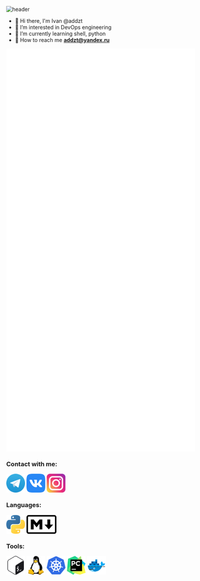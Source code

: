 ![header](https://capsule-render.vercel.app/api?type=cylinder&color=gradient&height=150&section=header&text=Hello,%20World!&fontSize=60&animation=twinkling&fontAlignY=40&desc=Welcome%20to%20my%20GitHub%20profile!&descAlignY=68)

- 👋 Hi there, I'm Ivan @addzt  
- 👀 I’m interested in DevOps engineering
- 🌱 I’m currently learning shell, python
- 📧 How to reach me **addzt@yandex.ru**

<div align="left">
  <div style="display: flex;">
  <img align=top src="/github-metrics.svg" alt="Metrics" width="600">
 </div>
</div>

### Contact with me:
<a href="https://t.me/addzt" target="blank"><img align="center" src="https://raw.githubusercontent.com/addzt/addzt/main/icons/contacts/telegram-logo.svg" alt="telegram" height="50" width="50" /></a>
<a href="https://vk.com/kukushkini" target="blank"><img align="center" src="https://raw.githubusercontent.com/addzt/addzt/main/icons/contacts/vk-logo.svg" alt="vk" height="50" width="50" /></a>
<a href="https://www.instagram.com/ioann1613/" target="blank"><img align="center" src="https://raw.githubusercontent.com/addzt/addzt/main/icons/contacts/instagram-logo.svg" alt="instagram" height="50" width="50" /></a>

### Languages:
<a href="https://www.python.org/" target="blank"><img align="center" src="https://raw.githubusercontent.com/addzt/addzt/main/icons/languages/python-logo.svg" alt="python" height="50" width="50" /></a>
<a href="https://www.markdownguide.org/" target="blank"><img align="center" src="https://raw.githubusercontent.com/addzt/addzt/main/icons/languages/markdown-logo.svg" alt="markdown" height="50" width="80" /></a>

### Tools:
<a href="https://www.gnu.org/software/bash/" target="blank"><img align="center" src="https://raw.githubusercontent.com/addzt/addzt/main/icons/tools/bash-logo.svg" alt="bash" height="50" width="50" /></a>
<a href="https://www.linux.org/" target="blank"><img align="center" src="https://raw.githubusercontent.com/addzt/addzt/main/icons/tools/linux-logo.svg" alt="linux" height="50" width="50" /></a>
<a href="https://kubernetes.io/" target="blank"><img align="center" src="https://raw.githubusercontent.com/addzt/addzt/main/icons/tools/kubernetes-logo.svg" alt="k8s" height="50" width="50" /></a>
<a href="https://www.jetbrains.com/ru-ru/pycharm/" target="blank"><img align="center" src="https://raw.githubusercontent.com/addzt/addzt/main/icons/tools/pycharm-logo.svg" alt="pycharm" height="50" width="50" /></a>
<a href="https://www.docker.com/" target="blank"><img align="center" src="https://raw.githubusercontent.com/addzt/addzt/main/icons/tools/docker-logo.svg" alt="docker" height="50" width="50" /></a>
